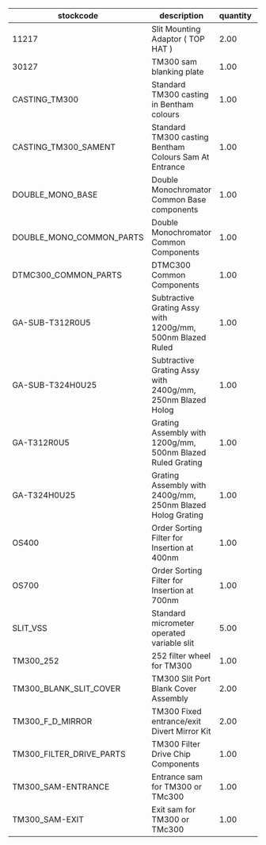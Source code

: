 |stockcode|description|quantity|location|
|---------|-----------|--------|--------|
|11217|Slit Mounting Adaptor ( TOP HAT )|2.00||
|30127|TM300 sam blanking plate|1.00||
|CASTING_TM300|Standard TM300 casting in Bentham colours|1.00||
|CASTING_TM300_SAMENT|Standard TM300 casting Bentham Colours Sam At Entrance|1.00||
|DOUBLE_MONO_BASE|Double Monochromator Common Base components|1.00||
|DOUBLE_MONO_COMMON_PARTS|Double Monochromator Common Components|1.00||
|DTMC300_COMMON_PARTS|DTMC300 Common Components|1.00||
|GA-SUB-T312R0U5|Subtractive Grating Assy with 1200g/mm, 500nm Blazed Ruled|1.00||
|GA-SUB-T324H0U25|Subtractive Grating Assy with 2400g/mm, 250nm Blazed Holog|1.00||
|GA-T312R0U5|Grating Assembly with 1200g/mm, 500nm Blazed Ruled Grating|1.00||
|GA-T324H0U25|Grating Assembly with 2400g/mm, 250nm Blazed Holog Grating|1.00||
|OS400|Order Sorting Filter for Insertion at 400nm|1.00||
|OS700|Order Sorting Filter for Insertion at 700nm|1.00||
|SLIT_VSS|Standard micrometer operated variable slit|5.00||
|TM300_252|252 filter wheel for TM300|1.00||
|TM300_BLANK_SLIT_COVER|TM300 Slit Port Blank Cover Assembly|2.00||
|TM300_F_D_MIRROR|TM300 Fixed entrance/exit Divert Mirror Kit|2.00||
|TM300_FILTER_DRIVE_PARTS|TM300 Filter Drive Chip Components|1.00||
|TM300_SAM-ENTRANCE|Entrance sam for TM300 or TMc300|1.00||
|TM300_SAM-EXIT|Exit sam for TM300 or TMc300|1.00||
